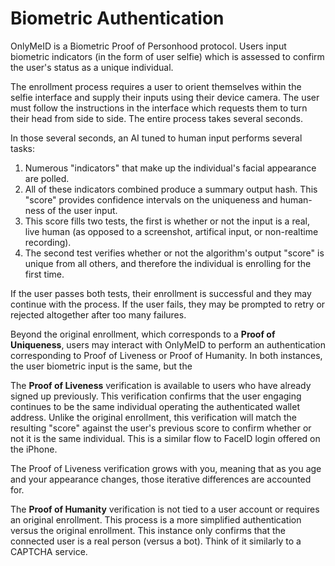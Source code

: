 # Biometric Authentication

OnlyMeID is a Biometric Proof of Personhood protocol. Users input biometric indicators (in the form of user selfie) which is assessed to confirm the user's status as a unique individual.

The enrollment process requires a user to orient themselves within the selfie interface and supply their inputs using their device camera. The user must follow the instructions in the interface which requests them to turn their head from side to side. The entire process takes several seconds.

In those several seconds, an AI tuned to human input performs several tasks:

1. Numerous "indicators" that make up the individual's facial appearance are polled.
2. All of these indicators combined produce a summary output hash. This "score" provides confidence intervals on the uniqueness and human-ness of the user input.
3. This score fills two tests, the first is whether or not the input is a real, live human (as opposed to a screenshot, artifical input, or non-realtime recording).
4. The second test verifies whether or not the algorithm's output "score" is unique from all others, and therefore the individual is enrolling for the first time.

If the user passes both tests, their enrollment is successful and they may continue with the process. If the user fails, they may be prompted to retry or rejected altogether after too many failures.

Beyond the original enrollment, which corresponds to a **Proof of Uniqueness**, users may interact with OnlyMeID to perform an authentication corresponding to Proof of Liveness or Proof of Humanity. In both instances, the user biometric input is the same, but the&#x20;

The **Proof of Liveness** verification is available to users who have already signed up previously. This verification confirms that the user engaging continues to be the same individual operating the authenticated wallet address. Unlike the original enrollment, this verification will match the resulting "score" against the user's previous score to confirm whether or not it is the same individual. This is a similar flow to FaceID login offered on the iPhone.

The Proof of Liveness verification grows with you, meaning that as you age and your appearance changes, those iterative differences are accounted for.

The **Proof of Humanity** verification is not tied to a user account or requires an original enrollment. This process is a more simplified authentication versus the original enrollment. This instance only confirms that the connected user is a real person (versus a bot). Think of it similarly to a CAPTCHA service.
